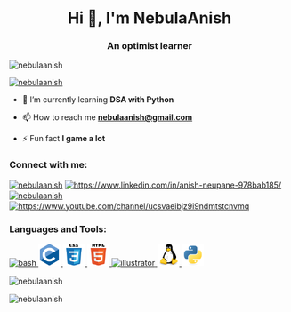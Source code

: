 <h1 align="center">Hi 👋, I'm NebulaAnish</h1>
<h3 align="center">An optimist learner</h3>

<p align="left"> <img src="https://komarev.com/ghpvc/?username=nebulaanish&label=Profile%20views&color=0e75b6&style=flat" alt="nebulaanish" /> </p>

<p align="left"> <a href="https://github.com/ryo-ma/github-profile-trophy"><img src="https://github-profile-trophy.vercel.app/?username=nebulaanish" alt="nebulaanish" /></a> </p>

- 🌱 I’m currently learning **DSA with Python**

- 📫 How to reach me **nebulaanish@gmail.com**

- ⚡ Fun fact **I game a lot**

<h3 align="left">Connect with me:</h3>
<p align="left">
<a href="https://twitter.com/nebulaanish" target="blank"><img align="center" src="https://raw.githubusercontent.com/rahuldkjain/github-profile-readme-generator/master/src/images/icons/Social/twitter.svg" alt="nebulaanish" height="30" width="40" /></a>
<a href="https://linkedin.com/in/https://www.linkedin.com/in/anish-neupane-978bab185/" target="blank"><img align="center" src="https://raw.githubusercontent.com/rahuldkjain/github-profile-readme-generator/master/src/images/icons/Social/linked-in-alt.svg" alt="https://www.linkedin.com/in/anish-neupane-978bab185/" height="30" width="40" /></a>
<a href="https://fb.com/nebulaanish" target="blank"><img align="center" src="https://raw.githubusercontent.com/rahuldkjain/github-profile-readme-generator/master/src/images/icons/Social/facebook.svg" alt="nebulaanish" height="30" width="40" /></a>
<a href="https://www.youtube.com/c/https://www.youtube.com/channel/ucsvaeibjz9i9ndmtstcnvmq" target="blank"><img align="center" src="https://raw.githubusercontent.com/rahuldkjain/github-profile-readme-generator/master/src/images/icons/Social/youtube.svg" alt="https://www.youtube.com/channel/ucsvaeibjz9i9ndmtstcnvmq" height="30" width="40" /></a>
</p>

<h3 align="left">Languages and Tools:</h3>
<p align="left"> <a href="https://www.gnu.org/software/bash/" target="_blank" rel="noreferrer"> <img src="https://www.vectorlogo.zone/logos/gnu_bash/gnu_bash-icon.svg" alt="bash" width="40" height="40"/> </a> <a href="https://www.cprogramming.com/" target="_blank" rel="noreferrer"> <img src="https://raw.githubusercontent.com/devicons/devicon/master/icons/c/c-original.svg" alt="c" width="40" height="40"/> </a> <a href="https://www.w3schools.com/css/" target="_blank" rel="noreferrer"> <img src="https://raw.githubusercontent.com/devicons/devicon/master/icons/css3/css3-original-wordmark.svg" alt="css3" width="40" height="40"/> </a> <a href="https://www.w3.org/html/" target="_blank" rel="noreferrer"> <img src="https://raw.githubusercontent.com/devicons/devicon/master/icons/html5/html5-original-wordmark.svg" alt="html5" width="40" height="40"/> </a> <a href="https://www.adobe.com/in/products/illustrator.html" target="_blank" rel="noreferrer"> <img src="https://www.vectorlogo.zone/logos/adobe_illustrator/adobe_illustrator-icon.svg" alt="illustrator" width="40" height="40"/> </a> <a href="https://www.linux.org/" target="_blank" rel="noreferrer"> <img src="https://raw.githubusercontent.com/devicons/devicon/master/icons/linux/linux-original.svg" alt="linux" width="40" height="40"/> </a> <a href="https://www.python.org" target="_blank" rel="noreferrer"> <img src="https://raw.githubusercontent.com/devicons/devicon/master/icons/python/python-original.svg" alt="python" width="40" height="40"/> </a> </p>

<p><img align="center" src="https://github-readme-stats.vercel.app/api/top-langs?username=nebulaanish&show_icons=true&locale=en&layout=compact" alt="nebulaanish" /></p>

<p><img align="center" src="https://github-readme-streak-stats.herokuapp.com/?user=nebulaanish&" alt="nebulaanish" /></p>

